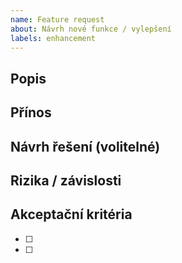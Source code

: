 ```yaml
---
name: Feature request
about: Návrh nové funkce / vylepšení
labels: enhancement
---
```


## Popis

## Přínos

## Návrh řešení (volitelné)

## Rizika / závislosti

## Akceptační kritéria
- [ ] 
- [ ] 
